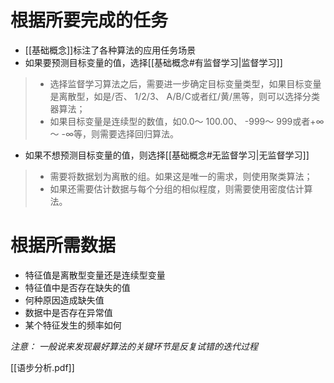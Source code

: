 # 根据所要完成的任务
+ [[基础概念]]标注了各种算法的应用任务场景
+ 如果要预测目标变量的值，选择[[基础概念#有监督学习|监督学习]]
> + 选择监督学习算法之后，需要进一步确定目标变量类型，如果目标变量是离散型，如是/否、 1/2/3、 A/B/C或者红/黄/黑等，则可以选择分类器算法；
>  + 如果目标变量是连续型的数值，如0.0～ 100.00、 -999～ 999或者+∞～ -∞等，则需要选择回归算法。   
+ 如果不想预测目标变量的值，则选择[[基础概念#无监督学习|无监督学习]]
> +    需要将数据划为离散的组。如果这是唯一的需求，则使用聚类算法；
> +    如果还需要估计数据与每个分组的相似程度，则需要使用密度估计算法。
# 根据所需数据
+    特征值是离散型变量还是连续型变量
+    特征值中是否存在缺失的值
+    何种原因造成缺失值
+    数据中是否存在异常值
+    某个特征发生的频率如何

_注意：   一般说来发现最好算法的关键环节是反复试错的迭代过程_


[[语步分析.pdf]]
